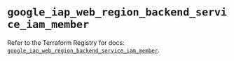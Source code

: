 # `google_iap_web_region_backend_service_iam_member`

Refer to the Terraform Registry for docs: [`google_iap_web_region_backend_service_iam_member`](https://registry.terraform.io/providers/hashicorp/google-beta/6.36.1/docs/resources/google_iap_web_region_backend_service_iam_member).
